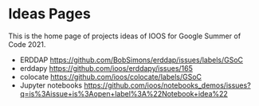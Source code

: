 # Ideas Pages

This is the home page of projects ideas of IOOS for Google Summer of Code 2021.

- ERDDAP https://github.com/BobSimons/erddap/issues/labels/GSoC
- erddapy https://github.com/ioos/erddapy/issues/165
- colocate https://github.com/ioos/colocate/labels/GSoC
- Jupyter notebooks https://github.com/ioos/notebooks_demos/issues?q=is%3Aissue+is%3Aopen+label%3A%22Notebook+idea%22
